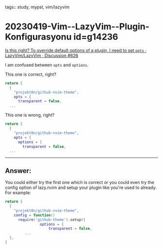 tags:: study, mypst, vim/lazyvim

# 20230419-Vim--LazyVim--Plugin-Konfigurasyonu id=g14236

[Is this right? To override default options of a plugin, I need to set `opts` · LazyVim/LazyVim · Discussion #626](https://github.com/LazyVim/LazyVim/discussions/626)

I am confused between `opts` and `options`. 

This one is correct, right?

```lua
return {
  {
    "projekt0n/github-nvim-theme",
    opts = {
      transparent = false,
  ...
```

This one is wrong, right?

```lua
return {
  {
    "projekt0n/github-nvim-theme",
    opts = {
      options = {
        transparent = false,
  ...
```

---

## Answer:

You could either try the first one which is correct or you could even try the config option of lazy.nvim and setup your plugin like you're used to already. For example:

```lua
return {
  {
    "projekt0n/github-nvim-theme",
    config = function()
      require('github-theme').setup({
				options = {
					transparent = false,
 		 ...
  },
}
```


